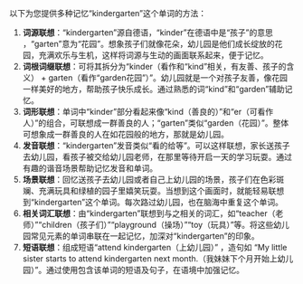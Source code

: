 以下为您提供多种记忆“kindergarten”这个单词的方法：
1. **词源联想**：“kindergarten”源自德语，“kinder”在德语中是“孩子”的意思 ，“garten”意为“花园”。想象孩子们就像花朵，幼儿园是他们成长绽放的花园，充满欢乐与生机，这样将词源与生动的画面联系起来，便于记忆。
2. **词根词缀联想**：可将其拆分为“kinder（看作和“kind”相关，有友善、孩子的含义） + garten（看作“garden花园”）”。幼儿园就是一个对孩子友善，像花园一样美好的地方，帮助孩子快乐成长。通过熟悉的词“kind”和“garden”辅助记忆。
3. **词形联想**：单词中“kinder”部分看起来像“kind（善良的）”和“er（可看作人）”的组合，可联想成一群善良的人；“garten”类似“garden（花园）”。整体可想象成一群善良的人在如花园般的地方，那就是幼儿园。
4. **发音联想**：“kindergarten”发音类似“看的给等”。可以这样联想，家长送孩子去幼儿园，看孩子被交给幼儿园老师，在那里等待开启一天的学习玩耍。通过有趣的谐音场景帮助记忆发音和单词。
5. **场景联想**：回忆送孩子去幼儿园或者自己上幼儿园的场景，孩子们在色彩斑斓、充满玩具和绿植的园子里嬉笑玩耍。当想到这个画面时，就能轻易联想到“kindergarten”这个单词。每次路过幼儿园，也在脑海中重复这个单词。
6. **相关词汇联想**：由“kindergarten”联想到与之相关的词汇，如“teacher（老师）”“children（孩子们）”“playground（操场）”“toy（玩具）”等。将这些幼儿园常见元素的单词串联在一起记忆，加深对“kindergarten”的印象。
7. **短语联想**：组成短语“attend kindergarten（上幼儿园）” ，造句如 “My little sister starts to attend kindergarten next month.（我妹妹下个月开始上幼儿园）”。通过使用包含该单词的短语及句子，在语境中加强记忆。 